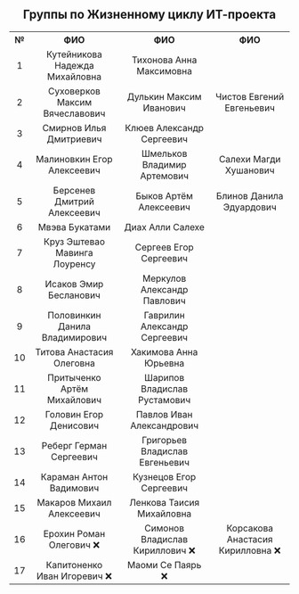 <h2 align="center">Группы по Жизненному циклу ИТ-проекта</h2>

<div align="center">

<table>
  <tr>
    <th align="center">№</th>
    <th align="center">ФИО</th>
    <th align="center">ФИО</th>
    <th align="center">ФИО</th>
  </tr>
  <tr>
    <td align="center">1</td>
    <td align="center">Кутейникова Надежда Михайловна</td>
    <td align="center">Тихонова Анна Максимовна</td>
    <td align="center">&nbsp;</td>
  </tr>
  <tr>
    <td align="center">2</td>
    <td align="center">Суховерков Максим Вячеславович</td>
    <td align="center">Дулькин Максим Иванович</td>
    <td align="center">Чистов Евгений Евгеньевич</td>
  </tr>
  <tr>
    <td align="center">3</td>
    <td align="center">Смирнов Илья Дмитриевич</td>
    <td align="center">Клюев Александр Сергеевич</td>
    <td align="center">&nbsp;</td>
  </tr>
  <tr>
    <td align="center">4</td>
    <td align="center">Малиновкин Егор Алексеевич</td>
    <td align="center">Шмельков Владимир Артемович</td>
    <td align="center">Салехи Магди Хушанович</td>
  </tr>
  <tr>
    <td align="center">5</td>
    <td align="center">Берсенев Дмитрий Алексеевич</td>
    <td align="center">Быков Артём Алексеевич</td>
    <td align="center">Блинов Данила Эдуардович</td>
  </tr>
  <tr>
    <td align="center">6</td>
    <td align="center">Мвэва Букатами</td>
    <td align="center">Диах Алли Салехе</td>
    <td align="center">&nbsp;</td>
  </tr>
  <tr>
    <td align="center">7</td>
    <td align="center">Круз Эштевао Мавинга Лоуренсу</td>
    <td align="center">Сергеев Егор Сергеевич</td>
    <td align="center">&nbsp;</td>
  </tr>
  <tr>
    <td align="center">8</td>
    <td align="center">Исаков Эмир Бесланович</td>
    <td align="center">Меркулов Александр Павлович</td>
    <td align="center">&nbsp;</td>
  </tr>
  <tr>
    <td align="center">9</td>
    <td align="center">Половинкин Данила Владимирович</td>
    <td align="center">Гаврилин Александр Сергеевич</td>
    <td align="center">&nbsp;</td>
  </tr>
    <td align="center">10</td>
    <td align="center">Титова Анастасия Олеговна</td>
    <td align="center">Хакимова Анна Юрьевна</td>
    <td align="center">&nbsp;</td>
  </tr>
  <tr>
    <td align="center">11</td>
    <td align="center">Притыченко Артём Михайлович</td>
    <td align="center">Шарипов Владислав Рустамович</td>
    <td align="center">&nbsp;</td>
  </tr>
  <tr>
    <td align="center">12</td>
    <td align="center">Головин Егор Денисович</td>
    <td align="center">Павлов Иван Александрович</td>
    <td align="center">&nbsp;</td>
  </tr>
  <tr>
    <td align="center">13</td>
    <td align="center">Реберг Герман Сергеевич</td>
    <td align="center">Григорьев Владислав Евгеньевич</td>
    <td align="center">&nbsp;</td>
  </tr>
  <tr>
    <td align="center">14</td>
    <td align="center">Караман Антон Вадимович</td>
    <td align="center">Кузнецов Егор Сергеевич</td>
    <td align="center">&nbsp;</td>
  </tr>
  <tr>
    <td align="center">15</td>
    <td align="center">Макаров Михаил Алексеевич</td>
    <td align="center">Ленкова Таисия Михайловна</td>
    <td align="center">&nbsp;</td>
  </tr>
  <tr>
    <td align="center">16</td>
    <td align="center">Ерохин Роман Олегович ❌</td>
    <td align="center">Симонов Владислав Кириллович ❌</td>
    <td align="center">Корсакова Анастасия Кирилловна ❌</td>
  </tr>
  <tr>
    <td align="center">17</td>
    <td align="center">Капитоненко Иван Игоревич ❌</td>
    <td align="center">Маоми Се Паярь ❌</td>
    <td align="center">&nbsp;</td>
  </tr>
</table>

</div>
